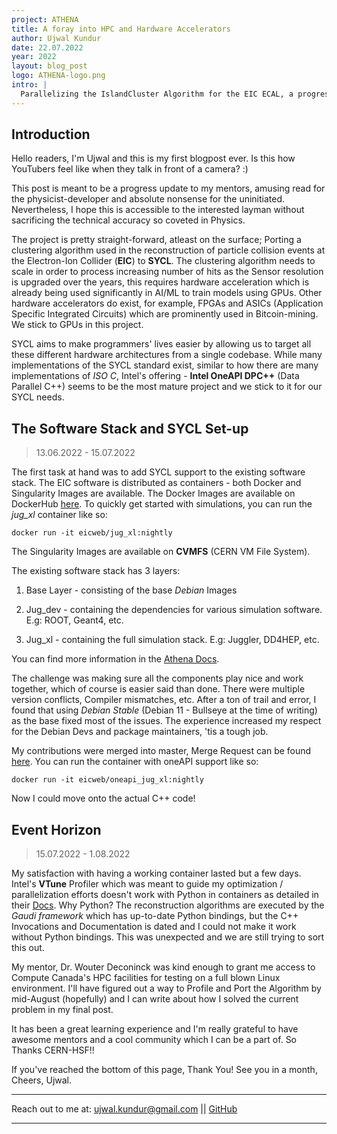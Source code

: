 ```yaml
---
project: ATHENA
title: A foray into HPC and Hardware Accelerators
author: Ujwal Kundur
date: 22.07.2022
year: 2022
layout: blog_post
logo: ATHENA-logo.png
intro: |
  Parallelizing the IslandCluster Algorithm for the EIC ECAL, a progress report.
---
```


## Introduction

Hello readers, I'm Ujwal and this is my first blogpost ever. Is this how YouTubers feel like when they talk in front of a camera? :)

This post is meant to be a progress update to my mentors, amusing read for the physicist-developer and absolute
nonsense for the uninitiated. Nevertheless, I hope this is accessible to the interested layman without sacrificing the technical accuracy so coveted in Physics.

The project is pretty straight-forward, atleast on the surface; Porting a clustering algorithm used in the reconstruction of particle collision events at the Electron-Ion Collider (**EIC**) to **SYCL**.
The clustering algorithm needs to scale in order to process increasing number of hits as the Sensor resolution is upgraded over the years, this requires hardware acceleration which is already being used significantly in AI/ML to train models using GPUs. Other hardware accelerators do exist, for example, FPGAs and ASICs (Application Specific Integrated Circuits) which are prominently used in Bitcoin-mining. We stick to GPUs in this project.

SYCL aims to make programmers' lives easier by allowing us to target all these different hardware architectures from a single codebase. While many implementations of the SYCL standard exist, similar to how there are many implementations of *ISO C*, Intel's offering - **Intel OneAPI DPC++** (Data Parallel C++) seems to be the most mature project and we stick to it for our SYCL needs.

## The Software Stack and SYCL Set-up

> 13.06.2022 - 15.07.2022

The first task at hand was to add SYCL support to the existing software stack. The EIC software is distributed as containers - both Docker and Singularity Images are available.
The Docker Images are available on DockerHub [here](https://hub.docker.com/u/eicweb). To quickly get started with simulations, you can run the *jug_xl* container like so:

``` docker run -it eicweb/jug_xl:nightly ```

The Singularity Images are available on **CVMFS** (CERN VM File System).

The existing software stack has 3 layers:

1) Base Layer - consisting of the base *Debian* Images

2) Jug_dev - containing the dependencies for various simulation software. E.g: ROOT, Geant4, etc.

3) Jug_xl - containing the full simulation stack. E.g: Juggler, DD4HEP, etc.

You can find more information in the [Athena Docs](https://doc.athena-eic.org/en/latest/overview/containers.html).

The challenge was making sure all the components play nice and work together, which of course is easier said than done. There were multiple version conflicts, Compiler mismatches, etc. After a ton of trail and error, I found that using *Debian Stable* (Debian 11 - Bullseye at the time of writing) as the base fixed most of the issues. The experience increased my respect for the Debian Devs and package maintainers, 'tis a tough job.

My contributions were merged into master, Merge Request can be found [here](https://eicweb.phy.anl.gov/containers/eic_container/-/merge_requests/306). You can run the container with oneAPI support like so:

``` docker run -it eicweb/oneapi_jug_xl:nightly ```

Now I could move onto the actual C++ code!

## Event Horizon

> 15.07.2022 - 1.08.2022

My satisfaction with having a working container lasted but a few days. Intel's **VTune** Profiler which was meant to guide my optimization / parallelization efforts doesn't work with Python in containers as detailed in their [Docs](https://www.intel.com/content/www/us/en/develop/documentation/vtune-cookbook/top/configuration-recipes/profiling-in-docker-container.html).
Why Python? The reconstruction algorithms are executed by the *Gaudi framework* which has up-to-date Python bindings, but the C++ Invocations and Documentation is dated and I could not make it work without Python bindings. This was unexpected and we are still trying to sort this out.

My mentor, Dr. Wouter Deconinck was kind enough to grant me access to Compute Canada's HPC facilities for testing on a full blown Linux environment.
I'll have figured out a way to Profile and Port the Algorithm by mid-August (hopefully) and I can write about how I solved the current problem in my final post.

It has been a great learning experience and I'm really grateful to have awesome mentors and a cool community which I can be a part of. So Thanks CERN-HSF!!

If you've reached the bottom of this page, Thank You! See you in a month,
Cheers,
Ujwal.

---

Reach out to me at: ujwal.kundur@gmail.com \|\| [GitHub](https://github.com/Ajax-Light)

---

